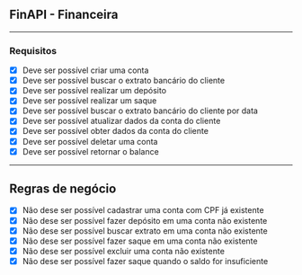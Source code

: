 ## FinAPI - Financeira

---

### Requisitos

- [X] Deve ser possível criar uma conta
- [X] Deve ser possível buscar o extrato bancário do cliente
- [X] Deve ser possível realizar um depósito
- [X] Deve ser possível realizar um saque
- [X] Deve ser possível buscar o extrato bancário do cliente por data
- [X] Deve ser possível atualizar dados da conta do cliente
- [X] Deve ser possível obter dados da conta do cliente
- [X] Deve ser possível deletar uma conta
- [X] Deve ser possível retornar o balance

---

## Regras de negócio

- [X] Não dese ser possível cadastrar uma conta com CPF já existente
- [X] Não dese ser possível fazer depósito em uma conta não existente
- [X] Não dese ser possível buscar extrato em uma conta não existente
- [X] Não dese ser possível fazer saque em uma conta não existente
- [X] Não dese ser possível excluir uma conta não existente
- [X] Não dese ser possível fazer saque quando o saldo for insuficiente
